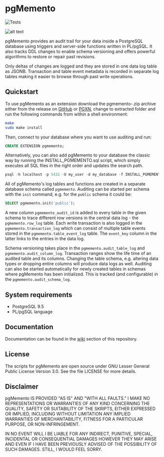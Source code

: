 # pgMemento

![Tests](https://github.com/pgmemento/pgmemento/workflows/operator-tests/badge.svg)

![alt text](https://github.com/pgMemento/pgMemento/blob/master/material/pgmemento_logo.png "pgMemento Logo")

pgMemento provides an audit trail for your data inside a PostgreSQL
database using triggers and server-side functions written in PL/pgSQL.
It also tracks DDL changes to enable schema versioning and offers
powerful algorithms to restore or repair past revisions.

Only deltas of changes are logged and they are stored in one data log
table as JSONB. Transaction and table event metadata is recorded in
separate log tables making it easier to browse through past write
operations.

## Quickstart

To use pgMemento as an extension download the pgmemento-<release-version>.zip
archive either from the release on [GitHub](https://github.com/pgMemento/pgMemento/releases)
or [PGXN](https://pgxn.org/dist/pgmemento/), change to extracted folder
and run the following commands from within a shell environment:

```bash
make
sudo make install
```

Then, connect to your database where you want to use auditing and run:

```sql
CREATE EXTENSION pgmemento;
```

Alternatively, you can also add pgMemento to your database the classic
way by running the INSTALL_PGMEMENTO.sql script, which simply executes
all SQL files in the right order and updates the search path.

```sql
psql -h localhost -p 5432 -U my_user -d my_database -f INSTALL_PGMEMENTO.sql
```

All of pgMemento's log tables and functions are created in a separate
database schema called `pgmemento`. Auditing can be started per schema
with the `init` command, e.g. for the `public` schema it could be:

```sql
SELECT pgmemento.init('public');
```

A new column `pgmemento_audit_id` is added to every table in the given
schema to trace different row versions in the central data log - the
`pgmemento.row_log` table. Each write transaction is also logged in the
`pgmemento.transaction_log` which can consist of multiple table events
stored in the `pgmemento.table_event_log` table. The `event_key` column
in the latter links to the entries in the data log.

Schema versioning takes place in the `pgmemento.audit_table_log` and
`pgmemento.audit_column_log`. Transaction ranges show the life time of
an audited table and its columns. Changing the table schema, e.g.
altering data types or dropping entire columns will produce data logs as
well. Auditing can also be started automatically for newly created
tables in schemas where pgMemento has been initialized. This is tracked
(and configurable) in the `pgmemento.audit_schema_log`.

## System requirements

* PostgreSQL 9.5
* PL/pgSQL language

## Documentation

Documentation can be found in the [wiki](https://github.com/pgMemento/pgMemento/wiki/Home) section of this repository.

## License

The scripts for pgMemento are open source under GNU Lesser General
Public License Version 3.0. See the file LICENSE for more details.

## Disclaimer

pgMemento IS PROVIDED "AS IS" AND "WITH ALL FAULTS."
I MAKE NO REPRESENTATIONS OR WARRANTIES OF ANY KIND CONCERNING THE
QUALITY, SAFETY OR SUITABILITY OF THE SKRIPTS, EITHER EXPRESSED OR
IMPLIED, INCLUDING WITHOUT LIMITATION ANY IMPLIED WARRANTIES OF
MERCHANTABILITY, FITNESS FOR A PARTICULAR PURPOSE, OR NON-INFRINGEMENT.

IN NO EVENT WILL I BE LIABLE FOR ANY INDIRECT, PUNITIVE, SPECIAL,
INCIDENTAL OR CONSEQUENTIAL DAMAGES HOWEVER THEY MAY ARISE AND EVEN IF
I HAVE BEEN PREVIOUSLY ADVISED OF THE POSSIBILITY OF SUCH DAMAGES.
STILL, I WOULD FEEL SORRY.
